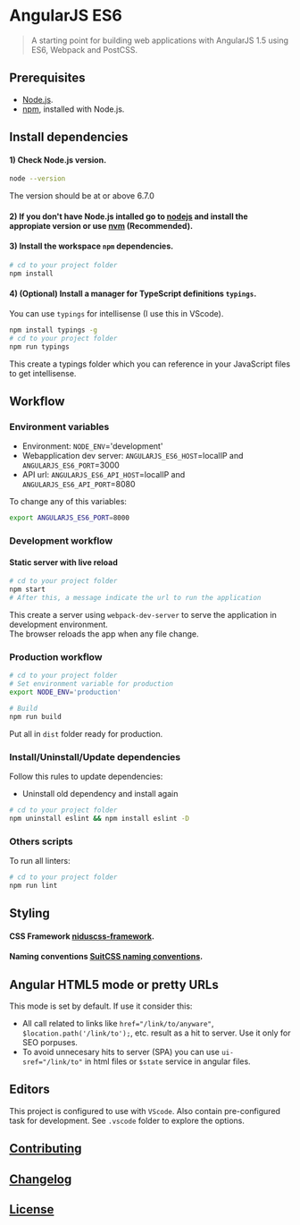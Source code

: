 # AngularJS ES6

> A starting point for building web applications with AngularJS 1.5 using ES6, Webpack and PostCSS.


## Prerequisites

- [Node.js](https://nodejs.org/en/download/).
- [npm](https://www.npmjs.com/), installed with Node.js.


## Install dependencies

#### 1) Check Node.js version.
```sh
node --version
```
The version should be at or above 6.7.0

#### 2) If you don't have Node.js intalled go to [nodejs](https://nodejs.org/en/download/) and install the appropiate version or use [nvm](http://www.sergiolepore.net/2014/06/30/nvm-instalando-y-usando-node-version-manager/) (Recommended).

#### 3) Install the workspace `npm` dependencies.
```sh
# cd to your project folder
npm install
```

#### 4) (Optional) Install a manager for TypeScript definitions `typings`.

You can use `typings` for intellisense (I use this in VScode).

```sh
npm install typings -g
# cd to your project folder
npm run typings
```

This create a typings folder which you can reference in your JavaScript files to get intellisense.


## Workflow

### Environment variables

- Environment: `NODE_ENV`='development'
- Webapplication dev server: `ANGULARJS_ES6_HOST`=localIP and `ANGULARJS_ES6_PORT`=3000
- API url: `ANGULARJS_ES6_API_HOST`=localIP and `ANGULARJS_ES6_API_PORT`=8080

To change any of this variables:

```sh
export ANGULARJS_ES6_PORT=8000
```

### Development workflow

#### Static server with live reload
```sh
# cd to your project folder
npm start
# After this, a message indicate the url to run the application
```
This create a server using `webpack-dev-server` to serve the application in development environment.  
The browser reloads the app when any file change.

### Production workflow
```sh
# cd to your project folder
# Set environment variable for production
export NODE_ENV='production'

# Build
npm run build
```
Put all in `dist` folder ready for production.

### Install/Uninstall/Update dependencies
Follow this rules to update dependencies:

- Uninstall old dependency and install again

```sh
# cd to your project folder
npm uninstall eslint && npm install eslint -D
```

### Others scripts

To run all linters:

```sh
# cd to your project folder
npm run lint
```


## Styling

#### CSS Framework **[niduscss-framework](https://github.com/nimedev/niduscss-framework)**.

#### Naming conventions **[SuitCSS naming conventions](https://github.com/suitcss/suit/blob/master/doc/naming-conventions.md)**.

## Angular HTML5 mode or pretty URLs

This mode is set by default. If use it consider this:

- All call related to links like `href="/link/to/anyware"`, `$location.path('/link/to');`, etc. result as a hit to server. Use it only for SEO porpuses.
- To avoid unnecesary hits to server (SPA) you can use `ui-sref="/link/to"` in html files or `$state` service in angular files.


## Editors
This project is configured to use with `VScode`. Also contain pre-configured task for development. See `.vscode` folder to explore the options.


## [Contributing](CONTRIBUTING.md)


## [Changelog](CHANGELOG.md)


## [License](LICENSE.md)